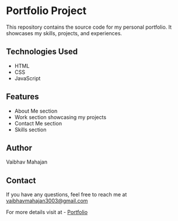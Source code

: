 # Portfolio Project

This repository contains the source code for my personal portfolio. It showcases my skills, projects, and experiences.

## Technologies Used

* HTML
* CSS
* JavaScript

## Features

* About Me section
* Work section showcasing my projects
* Contact Me section
* Skills section

## Author

Vaibhav Mahajan

## Contact

If you have any questions, feel free to reach me at vaibhavmahajan3003@gmail.com

For more details visit at - <a href="https://vaibhav-3003.github.io" target="_blank">Portfolio</a>
